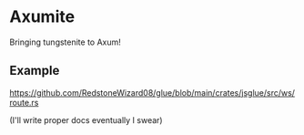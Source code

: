 # Axumite

Bringing tungstenite to Axum!

## Example

https://github.com/RedstoneWizard08/glue/blob/main/crates/jsglue/src/ws/route.rs

(I'll write proper docs eventually I swear)

